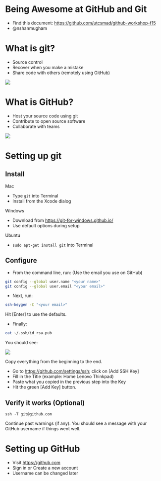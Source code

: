 # Being Awesome at GitHub and Git

* Find this document: https://github.com/utcsmad/github-workshop-f15
* @nshanmugham

# What is git?

* Source control
* Recover when you make a mistake
* Share code with others (remotely using GitHub)

![](http://i.imgur.com/a0oAzuq.png)

# What is GitHub?

* Host your source code using git
* Contribute to open source software
* Collaborate with teams


![](http://i.imgur.com/p8LV8o1.png)

# Setting up git

## Install

Mac

* Type `git` into Terminal
* Install from the Xcode dialog

Windows

* Download from https://git-for-windows.github.io/
* Use default options during setup

Ubuntu

* `sudo apt-get install git` into Terminal

## Configure

* From the command line, run:
(Use the email you use on GitHub)

````bash
git config --global user.name "<your name>"
git config --global user.email "<your email>"
````

* Next, run:

````bash
ssh-keygen -C "<your email>"
````

Hit [Enter] to use the defaults. 

* Finally:

````bash
cat ~/.ssh/id_rsa.pub
````

You should see:

![](http://i.imgur.com/V7d07We.jpg)

Copy everything from the beginning to the end.

* Go to https://github.com/settings/ssh; click on [Add SSH Key]
* Fill in the Title (example: Home Lenovo Thinkpad)
* Paste what you copied in the previous step into the Key
* Hit the green [Add Key] button.

## Verify it works (Optional)

````
ssh -T git@github.com
````

Continue past warnings (if any).
You should see a message with your GitHub username if things went well.

# Setting up GitHub

* Visit https://github.com
* Sign in or Create a new account
* Username can be changed later

